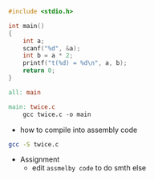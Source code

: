 ```c
#include <stdio.h>

int main()
{
	int a;
	scanf("%d", &a);
	int b = a * 2;
	printf("t(%d) = %d\n", a, b);
	return 0;
}
```

```Makefile
all: main

main: twice.c
	gcc twice.c -o main
```

- how to compile into assembly code
```bash
gcc -S twice.c
```

- Assignment
  - edit `assmelby code` to do smth else

